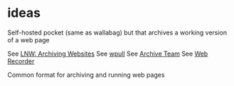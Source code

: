# ideas

Self-hosted pocket (same as wallabag) but that archives a working version of
a web page

See [LNW: Archiving Websites](https://lwn.net/Articles/766374/)
See [wpull](https://github.com/ArchiveTeam/wpull)
See [Archive Team](https://archiveteam.org/index.php?title=Software)
See [Web Recorder](https://github.com/webrecorder/webrecorder)

Common format for archiving and running web pages